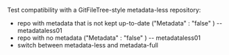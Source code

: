 Test compatibility with a GitFileTree-style metadata-less repository:

  - repo with metadata that is not kept up-to-date ("Metadata" : "false" ) -- metadataless01
  - repo with no metadata ("Metadata" : "false" ) -- metadataless01
  - switch between metadata-less and metadata-full